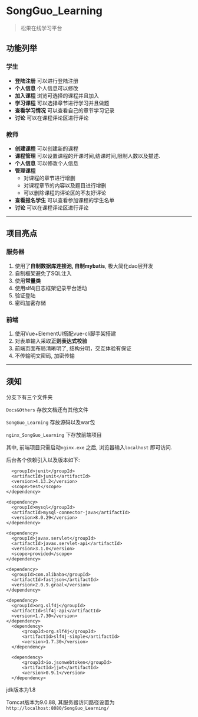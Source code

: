 # SongGuo_Learning

> 松果在线学习平台

## 功能列举

### 学生

- **登陆注册** 可以进行登陆注册
- **个人信息** 个人信息可以修改
- **加入课程** 浏览可选择的课程并且加入
- **学习课程** 可以选择章节进行学习并且做题
- **查看学习情况** 可以查看自己的章节学习记录
- **讨论** 可以在课程评论区进行评论

### 教师

- **创建课程** 可以创建新的课程
- **课程管理** 可以设置课程的开课时间,结课时间,限制人数以及描述.
- **个人信息** 可以修改个人信息
- **管理课程** 
  - 对课程的章节进行增删
  - 对课程章节的内容以及题目进行增删
  - 可以删除课程的评论区的不友好评论
- **查看报名学生** 可以查看参加课程的学生名单
- **讨论** 可以在课程评论区进行评论

---

## 项目亮点

### 服务器

1. 使用了**自制数据库连接池, 自制mybatis**, 极大简化dao层开发
2. 自制框架避免了SQL注入
3. 使用**常量类** 
4. 使用slf4j日志框架记录平台活动
5. 验证登陆
6. 密码加密存储

### 前端

1. 使用Vue+ElementUI搭配vue-cli脚手架搭建
2. 对表单输入采取**正则表达式校验**
3. 前端页面布局清晰明了, 结构分明，交互体验有保证
4. 不传输明文密码, 加密传输

---

## 须知

分支下有三个文件夹

 `Docs&Others` 存放文档还有其他文件

`SongGuo_Learning` 存放源码以及war包

`nginx_SongGuo_Learning` 下存放前端项目

其中, 前端项目只需启动`nginx.exe` 之后, 浏览器输入`localhost` 即可访问.

后台各个依赖引入以及版本如下:
    <dependency>
<!--      单元测试-->
      <groupId>junit</groupId>
      <artifactId>junit</artifactId>
      <version>4.13.2</version>
      <scope>test</scope>
    </dependency>

<!--    数据库驱动-->
    <dependency>
      <groupId>mysql</groupId>
      <artifactId>mysql-connector-java</artifactId>
      <version>8.0.29</version>
    </dependency>

<!--    base_servlet-->
    <dependency>
      <groupId>javax.servlet</groupId>
      <artifactId>javax.servlet-api</artifactId>
      <version>3.1.0</version>
      <scope>provided</scope>
    </dependency>

<!--    json序列化-->
    <dependency>
      <groupId>com.alibaba</groupId>
      <artifactId>fastjson</artifactId>
      <version>2.0.9.graal</version>
    </dependency>

<!--    日志框架-->
    <dependency>
      <groupId>org.slf4j</groupId>
      <artifactId>slf4j-api</artifactId>
      <version>1.7.30</version>
    </dependency>
      <dependency>
          <groupId>org.slf4j</groupId>
          <artifactId>slf4j-simple</artifactId>
          <version>1.7.30</version>
      </dependency>
<!--      jwt-->
      <dependency>
          <groupId>io.jsonwebtoken</groupId>
          <artifactId>jjwt</artifactId>
          <version>0.9.1</version>
      </dependency>

jdk版本为1.8

Tomcat版本为9.0.88, 其服务器访问路径设置为`http://localhost:8080/SongGuo_Learning/`

